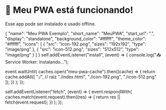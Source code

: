 <!DOCTYPE html>
<html lang="pt-BR">
<head>
  <meta charset="UTF-8">
  <meta name="viewport" content="width=device-width, initial-scale=1.0">
  <title>Meu PWA</title>

  <!-- Manifest -->
  <link rel="manifest" href="manifest.json">

  <!-- Cor da barra de status em mobile -->
  <meta name="theme-color" content="#ffffff">

  <!-- Ícone de fallback -->
  <link rel="icon" href="icon-192.png" type="image/png">
</head>
<body>
  <h1>🚀 Meu PWA está funcionando!</h1>
  <p>Esse app pode ser instalado e usado offline.</p>

  <!-- Registrar o service worker -->
  <script>
    if ("serviceWorker" in navigator) {
      navigator.serviceWorker.register("service-worker.js")
        .then(() => console.log("✅ Service Worker registrado!"))
        .catch(err => console.log("❌ Erro ao registrar:", err));
    }
  </script>
</body>
</html>
{
  "name": "Meu PWA Exemplo",
  "short_name": "MeuPWA",
  "start_url": ".",
  "display": "standalone",
  "background_color": "#ffffff",
  "theme_color": "#ffffff",
  "icons": [
    {
      "src": "icon-192.png",
      "sizes": "192x192",
      "type": "image/png"
    },
    {
      "src": "icon-512.png",
      "sizes": "512x512",
      "type": "image/png"
    }
  ]
}
self.addEventListener("install", (event) => {
  console.log("📥 Service Worker: Instalando...");

  event.waitUntil(
    caches.open("meu-pwa-cache").then((cache) => {
      return cache.addAll([
        "./",          // raiz
        "./index.html",
        "./icon-192.png",
        "./icon-512.png"
      ]);
    })
  );
});

self.addEventListener("fetch", (event) => {
  event.respondWith(
    caches.match(event.request).then((res) => {
      return res || fetch(event.request);
    })
  );
});
